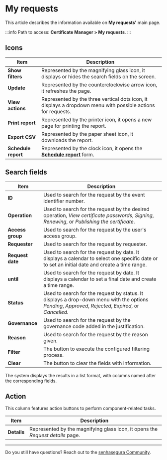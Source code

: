 # My requests

This article describes the information available on **My requests'** main page.

 :::info
Path to access: **Certificate Manager > My requests**.
:::

## Icons
|Item|Description|
|-|-|
|**Show filters**|Represented by the magnifying glass icon, it displays or hides the search fields on the screen.|
|**Update**|Represented by the counterclockwise arrow icon, it refreshes the page.|
|**View actions**|Represented by the three vertical dots icon, it displays a dropdown menu with possible actions for requests.|
|**Print report**|Represented by the printer icon, it opens a new page for printing the report.|
|**Export CSV**|Represented by the paper sheet icon, it downloads the report.|
|**Schedule report**|Represented by the clock icon, it opens the **[Schedule report](/v3-32/docs/general-information-how-to-issue-download-and-schedule-device-reports)** form.|

## Search fields
|Item|Description|
|-|-|
|**ID**|Used to search for the request by the event identifier number. |
|**Operation**|Used to search for the request by the desired operation, *View certificate passwords*, *Signing*, *Renewing*, or *Publishing the certificate*.|
|**Access group**|Used to search for the request by the user's access group.| 
|**Requester**|Used to search for the request by requester.|
|**Request date**|Used to search for the request by date. It displays a calendar to select one specific date or to set an initial date and create a time range.|
|**until**|Used to search for the request by date. It displays a calendar to set a final date and create a time range.|
|**Status**|Used to search for the request by status. It displays a drop-down menu with the options *Pending*, *Approved*, *Rejected*, *Expired*, or *Cancelled*.|
|**Governance**|Used to search for the request by the governance code added in the justification.|
|**Reason**|Used to search for the request by the reason given.|
|**Filter**|The button to execute the configured filtering process.|
|**Clear**|The button to clear the fields with information.|

The system displays the results in a list format, with columns named after the corresponding fields.

## Action
This column features action buttons to perform component-related tasks.

|Item|Description|
|-|-|
|**Details**|Represented by the magnifying glass icon, it opens the *Request details* page.|
***
Do you still have questions? Reach out to the [senhasegura Community](https://community.senhasegura.io/).

